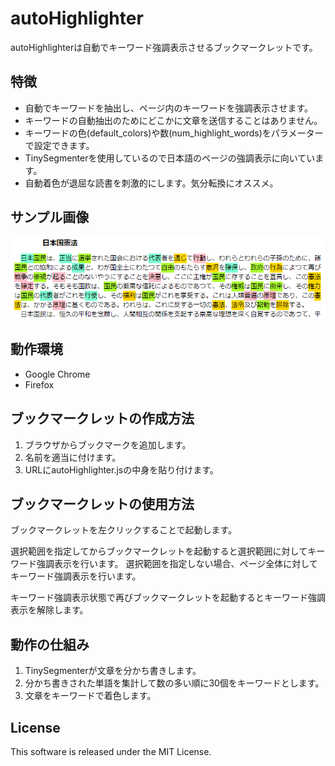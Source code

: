 # autoHighlighter

autoHighlighterは自動でキーワード強調表示させるブックマークレットです。

## 特徴

- 自動でキーワードを抽出し、ページ内のキーワードを強調表示させます。
- キーワードの自動抽出のためにどこかに文章を送信することはありません。
- キーワードの色(default_colors)や数(num_highlight_words)をパラメーターで設定できます。
- TinySegmenterを使用しているので日本語のページの強調表示に向いています。
- 自動着色が退屈な読書を刺激的にします。気分転換にオススメ。

## サンプル画像

![サンプル画像](autohighlight.png)

## 動作環境

- Google Chrome
- Firefox

## ブックマークレットの作成方法

1. ブラウザからブックマークを追加します。
2. 名前を適当に付けます。
3. URLにautoHighlighter.jsの中身を貼り付けます。

## ブックマークレットの使用方法

ブックマークレットを左クリックすることで起動します。

選択範囲を指定してからブックマークレットを起動すると選択範囲に対してキーワード強調表示を行います。
選択範囲を指定しない場合、ページ全体に対してキーワード強調表示を行います。

キーワード強調表示状態で再びブックマークレットを起動するとキーワード強調表示を解除します。

## 動作の仕組み

1. TinySegmenterが文章を分かち書きします。
2. 分かち書きされた単語を集計して数の多い順に30個をキーワードとします。
3. 文章をキーワードで着色します。

## License

This software is released under the MIT License.

